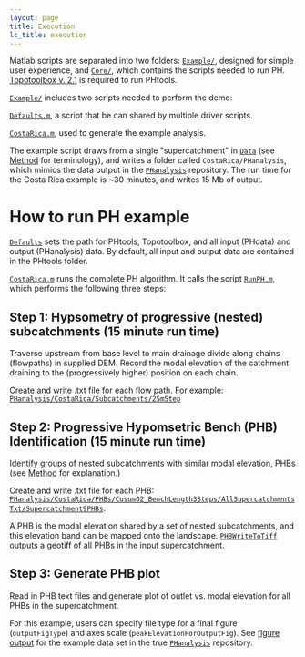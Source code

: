 ```yaml
---
layout: page
title: Execution
lc_title: execution
---
```


Matlab scripts are separated into two folders: [`Example/`](https://github.com/mcunningham917/PHtools/tree/master/Example), designed for simple user experience, and [`Core/`](https://github.com/mcunningham917/PHtools/tree/master/Core), which contains the scripts needed to run PH. [Topotoolbox v. 2.1](https://github.com/wschwanghart/topotoolbox) is required to run PHtools. 

[`Example/`](https://github.com/mcunningham917/PHtools/tree/master/Example) includes two scripts needed to perform the demo:

[`Defaults.m`](https://github.com/mcunningham917/PHtools/blob/master/Example/Defaults.m), a script that be can shared by multiple driver scripts. 

[`CostaRica.m`](https://github.com/mcunningham917/PHtools/blob/master/Example/CostaRica.m), used to generate the example analysis.

The example script draws from a single "supercatchment" in [`Data`](https://github.com/mcunningham917/PHtools/tree/master/Data/CostaRica/Supercatchments) (see [Method](https://mcunningham917.github.io/PHdoc/Method/) for terminology), and writes a folder called `CostaRica/PHanalysis`, which mimics the data output in the [`PHanalysis`](https://github.com/mcunningham917/PHanalysis) repository. The run time for the Costa Rica example is ~30 minutes, and writes 15 Mb of output. 

# How to run PH example

[`Defaults`](https://github.com/mcunningham917/PHtools/blob/master/Example/Defaults.m) sets the path for PHtools, Topotoolbox, and all input (PHdata) and output (PHanalysis) data. By default, all input and output data are contained in the PHtools folder. 

[`CostaRica.m`](https://github.com/mcunningham917/PHtools/blob/master/Example/CostaRica.m) runs the complete PH algorithm. It calls the script 
[`RunPH.m`](https://github.com/mcunningham917/PHtools/blob/master/Core/RunPH.m), which performs the following three steps:

## Step 1: Hypsometry of progressive (nested) subcatchments (15 minute run time)

Traverse upstream from base level to main drainage divide along chains (flowpaths) in supplied DEM. Record the modal elevation of the catchment draining to the (progressively higher) position on each chain. 

Create and write .txt file for each flow path. For example: [`PHanalysis/CostaRica/Subcatchments/25mStep`](https://github.com/mcunningham917/PHanalysis/tree/master/CostaRica/Subcatchments/25mStep)

## Step 2: Progressive Hypomsetric Bench (PHB) Identification (15 minute run time)

Identify groups of nested subcatchments with similar modal elevation, PHBs (see [Method](https://mcunningham917.github.io/PHdoc/Method/) for explanation.) 

Create and write .txt file for each PHB: [`PHanalysis/CostaRica/PHBs/Cusum02_BenchLength3Steps/AllSupercatchmentsTxt/Supercatchment9PHBs`](https://github.com/mcunningham917/PHanalysis/tree/master/CostaRica/PHBs/Cusum02_BenchLength3Steps/AllSupercatchmentsTxt/Supercatchment9PHBs). 

A PHB is the modal elevation shared by a set of nested subcatchments, and this elevation band can be mapped onto the landscape. [`PHBWriteToTiff`](https://github.com/mcunningham917/PHtools/blob/master/Core/WritePHBtoTiff.m) outputs a geotiff of all PHBs in the input supercatchment.


## Step 3: Generate PHB plot

Read in PHB text files and generate plot of outlet vs. modal elevation for all PHBs in the supercatchment.

For this example, users can specify file type for a final figure (`outputFigType`) and axes scale (`peakElevationForOutputFig`). See [figure output](https://github.com/mcunningham917/PHanalysis/blob/master/CostaRica/Figures/SupercatchmentPHBs/Supercatchment9_hBench_vs_hChange.png) for the example data set in the true [`PHanalysis`](https://github.com/mcunningham917/PHanalysis) repository.

